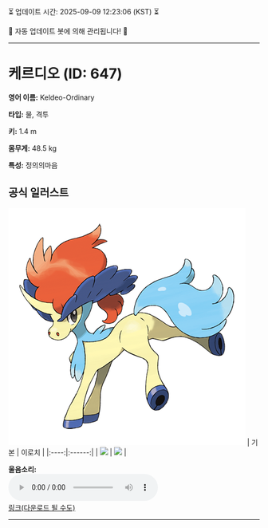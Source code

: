 
⏳ 업데이트 시간: 2025-09-09 12:23:06 (KST) ⏳

🤖 자동 업데이트 봇에 의해 관리됩니다! 🤖

---

# 케르디오 (ID: 647)
**영어 이름:** Keldeo-Ordinary

**타입:** 물, 격투

**키:** 1.4 m

**몸무게:** 48.5 kg

**특성:** 정의의마음

## 공식 일러스트
![](https://raw.githubusercontent.com/PokeAPI/sprites/master/sprites/pokemon/other/official-artwork/647.png)
| 기본 | 이로치 |
|:----:|:------:|
| <img src="https://raw.githubusercontent.com/PokeAPI/sprites/master/sprites/pokemon/647.png" width="200"> | <img src="https://raw.githubusercontent.com/PokeAPI/sprites/master/sprites/pokemon/shiny/647.png" width="200"> |

**울음소리:**<br><audio controls src="https://raw.githubusercontent.com/PokeAPI/cries/main/cries/pokemon/latest/647.ogg"></audio><br> [링크(다운로드 될 수도)](https://raw.githubusercontent.com/PokeAPI/cries/main/cries/pokemon/latest/647.ogg)


---

